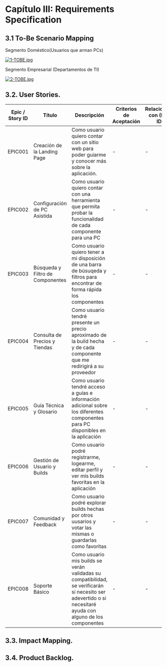 # Capítulo III: Requirements Specification

## 3.1 To-Be Scenario Mapping
Segmento Doméstico(Usuarios que arman PCs)

[![1-TOBE.jpg](https://i.postimg.cc/WzDKtB3H/1-TOBE.jpg)](https://postimg.cc/tnjDMmF3)

Segmento Empresarial (Departamentos de TI)

[![2-TOBE.jpg](https://i.postimg.cc/RZzS5RpB/2-TOBE.jpg)](https://postimg.cc/ZCVt6rh7)

## 3.2. User Stories.

| Epic / Story ID | Título | Descripción | Criterios de Aceptación | Relacionado con (Epic ID) |
|-----------------|--------|-------------|--------------------------|--------------------------|
| EPIC001 | Creación de la Landing Page | Como usuario quiero contar con un sitio web para poder guiarme y conocer más sobre la aplicación. | - | - |
| EPIC002 | Configuración de PC Asistida | Como usuario quiero contar con una herramienta que permita probar la funcionalidad de cada componente para una PC | - | - |
| EPIC003 | Búsqueda y Filtro de Componentes | Como usuario quiero tener a mi disposición de una barra de búsuqeda y filtros para encontrar de forma rápida los componentes | - | - |
| EPIC004 |  Consulta de Precios y Tiendas | Como usuario tendré presente un precio aproximado de la build hecha y de cada componente que me redirigirá a su proveedor | - | - |
| EPIC005 | Guía Técnica y Glosario | Como usuario tendré acceso a guías e información adicional sobre los diferentes componentes para PC disponibles en la aplicación | - | - |
| EPIC006 | Gestión de Usuario y Builds | Como usuario podré registrarme, logearme, editar perfil y ver mis builds favoritas en la aplicación| - | - |
| EPIC007 | Comunidad y Feedback | Como usuario podré explorar builds hechas por otros uusarios y votar las mismas o guardarlas como favoritas| - | - |
| EPIC008 | Soporte Básico | Como usuario mis builds se verán validadas su compatibilidad, se verificarán si necesito ser adevertido o si necesitaré ayuda con alguno de los componentes | - | - |

## 3.3. Impact Mapping.
## 3.4. Product Backlog.
